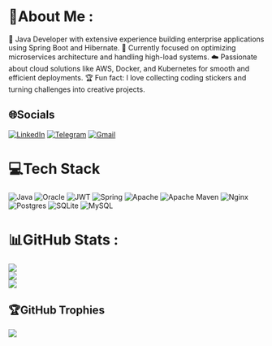 # 💫About Me :
🚀 Java Developer with extensive experience building enterprise applications using Spring Boot and Hibernate.
🔧 Currently focused on optimizing microservices architecture and handling high-load systems.
☁️ Passionate about cloud solutions like AWS, Docker, and Kubernetes for smooth and efficient deployments.
🏆 Fun fact: I love collecting coding stickers and turning challenges into creative projects.

## 🌐Socials
[![LinkedIn](https://img.shields.io/badge/LinkedIn-%230077B5.svg?logo=linkedin&logoColor=white)](https://linkedin.com/in/altynbek-umbetbayev) 
[![Telegram](https://img.shields.io/badge/Telegram-%23007BFF.svg?logo=telegram&logoColor=white)](https://t.me/Umbetbayev03)
[![Gmail](https://img.shields.io/badge/Gmail-D14836.svg?logo=gmail&logoColor=white)](mailto:erasyl.altinbek@gmail.com)


# 💻Tech Stack
![Java](https://img.shields.io/badge/java-%23ED8B00.svg?style=for-the-badge&logo=java&logoColor=white) ![Oracle](https://img.shields.io/badge/Oracle-F80000?style=for-the-badge&logo=oracle&logoColor=white) ![JWT](https://img.shields.io/badge/JWT-black?style=for-the-badge&logo=JSON%20web%20tokens) ![Spring](https://img.shields.io/badge/spring-%236DB33F.svg?style=for-the-badge&logo=spring&logoColor=white) ![Apache](https://img.shields.io/badge/apache-%23D42029.svg?style=for-the-badge&logo=apache&logoColor=white) ![Apache Maven](https://img.shields.io/badge/Apache%20Maven-C71A36?style=for-the-badge&logo=Apache%20Maven&logoColor=white) ![Nginx](https://img.shields.io/badge/nginx-%23009639.svg?style=for-the-badge&logo=nginx&logoColor=white) ![Postgres](https://img.shields.io/badge/postgres-%23316192.svg?style=for-the-badge&logo=postgresql&logoColor=white) ![SQLite](https://img.shields.io/badge/sqlite-%2307405e.svg?style=for-the-badge&logo=sqlite&logoColor=white) ![MySQL](https://img.shields.io/badge/mysql-%2300f.svg?style=for-the-badge&logo=mysql&logoColor=white)
# 📊GitHub Stats :
![](https://github-readme-stats.vercel.app/api?username=Altynbek03&theme=tokyonight&hide_border=true&include_all_commits=true&count_private=true)<br/>
![](https://github-readme-streak-stats.herokuapp.com/?user=Altynbek03&theme=tokyonight&hide_border=true)<br/>
![](https://github-readme-stats.vercel.app/api/top-langs/?username=Altynbek03&theme=tokyonight&hide_border=true&include_all_commits=true&count_private=true&layout=compact)

## 🏆GitHub Trophies
![](https://github-trophies.vercel.app/?username=Altynbek03&theme=darkhub&no-frame=false&no-bg=true&margin-w=4)
